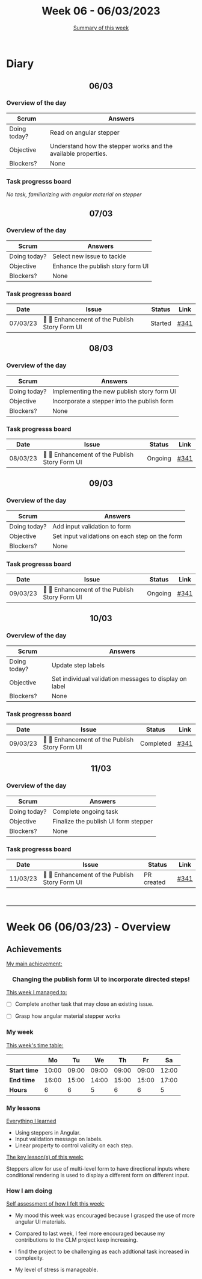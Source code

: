 <!-- 
  Welcome to your weekly agenda.
  In this agenda, you will note down day to day progress.
-->

<h1 align="center">Week 06 - 06/03/2023</h1>

<p align="center"><a href="#summary">Summary of this week</a></p>

<br/>
<!-- 
  -- SECTION: OVERVIEW
  -- For each day, fill out your diary
  -->

<h1>Diary</h1>

<h2 align="center">06/03</h2>

### Overview of the day

<!-- Fill out the daily scrum table 
  -- Doing today? - What are you working on today?
  -- Objective?   - What do you hope to achieve today?
  -- Blockers?    - Any blockers? Anywhere you need help?
-->

| Scrum	 | Answers 	| 
|----------	|-------	|
| Doing today? | Read on angular stepper |
| Objective | Understand how the stepper works and the available properties. |
| Blockers? | None |


### Task progresss board

<!-- List all the tasks and bounties in progress this week -->

*No task, familiarizing with angular material on stepper*

<h2 align="center">07/03</h2>

### Overview of the day

<!-- Fill out the daily scrum table 
  -- Doing today? - What are you working on today?
  -- Objective?   - What do you hope to achieve today?
  -- Blockers?    - Any blockers? Anywhere you need help?
-->

| Scrum	 | Answers 	| 
|----------	|-------	|
| Doing today? | Select new issue to tackle |
| Objective | Enhance the publish story form UI |
| Blockers? | None |


### Task progresss board

<!-- List all the tasks and bounties in progress this week -->

| Date     	| Issue 	| Status 	| Link 	|
|----------	|-------	|--------	|------	|
| 07/03/23 	| 🎨 🚀 Enhancement of the Publish Story Form UI | Started | [#341](https://github.com/italanta/elewa/issues/341) |


<h2 align="center">08/03</h2>

### Overview of the day

<!-- Fill out the daily scrum table 
  -- Doing today? - What are you working on today?
  -- Objective?   - What do you hope to achieve today?
  -- Blockers?    - Any blockers? Anywhere you need help?
-->

| Scrum	 | Answers 	| 
|----------	|-------	|
| Doing today? | Implementing the new publish story form UI |
| Objective | Incorporate a stepper into the publish form |
| Blockers? | None |


### Task progresss board

<!-- List all the tasks and bounties in progress this week -->

| Date     	| Issue 	| Status 	| Link 	|
|----------	|-------	|--------	|------	|
| 08/03/23 	| 🎨 🚀 Enhancement of the Publish Story Form UI | Ongoing | [#341](https://github.com/italanta/elewa/issues/341) |

<h2 align="center">09/03</h2>

### Overview of the day

<!-- Fill out the daily scrum table 
  -- Doing today? - What are you working on today?
  -- Objective?   - What do you hope to achieve today?
  -- Blockers?    - Any blockers? Anywhere you need help?
-->

| Scrum	 | Answers 	| 
|----------	|-------	|
| Doing today? | Add input validation to form |
| Objective | Set input validations on each step on the form |
| Blockers? | None |


### Task progresss board

<!-- List all the tasks and bounties in progress this week -->

| Date     	| Issue 	| Status 	| Link 	|
|----------	|-------	|--------	|------	|
| 09/03/23 	| 🎨 🚀 Enhancement of the Publish Story Form UI | Ongoing | [#341](https://github.com/italanta/elewa/issues/341) |


<h2 align="center">10/03</h2>


### Overview of the day

<!-- Fill out the daily scrum table 
  -- Doing today? - What are you working on today?
  -- Objective?   - What do you hope to achieve today?
  -- Blockers?    - Any blockers? Anywhere you need help?
-->

| Scrum	 | Answers 	| 
|----------	|-------	|
| Doing today? | Update step labels |
| Objective | Set individual validation messages to display on label |
| Blockers? | None |


### Task progresss board

<!-- List all the tasks and bounties in progress this week -->

| Date     	| Issue 	| Status 	| Link 	|
|----------	|-------	|--------	|------	|
| 09/03/23 	| 🎨 🚀 Enhancement of the Publish Story Form UI | Completed | [#341](https://github.com/italanta/elewa/issues/341) |

<h2 align="center">11/03</h2>


### Overview of the day

<!-- Fill out the daily scrum table 
  -- Doing today? - What are you working on today?
  -- Objective?   - What do you hope to achieve today?
  -- Blockers?    - Any blockers? Anywhere you need help?
-->

| Scrum	 | Answers 	| 
|----------	|-------	|
| Doing today? | Complete ongoing task |
| Objective | Finalize the publish UI form stepper |
| Blockers? | None |


### Task progresss board

<!-- List all the tasks and bounties in progress this week -->

| Date     	| Issue 	| Status 	| Link 	|
|----------	|-------	|--------	|------	|
| 11/03/23 	| 🎨 🚀 Enhancement of the Publish Story Form UI | PR created | [#341](https://github.com/italanta/elewa/issues/341) |

<br/>

<hr id="summary" />
<!-- Fill this section at the end of each week, -->

# Week 06 (06/03/23) - Overview

<!-- What was your main achievement -->
<h2>Achievements</h2>

<u>My main achievement:</u>

<!-- Write the achievement you are most proud off in one line! -->
<h3 align="center">Changing the publish form UI to incorporate directed steps!</h3>

<!-- List all your achievement -->
<u>This week I managed to:</u>

- [ ] Complete another task that may close an existing issue.
- [ ] Grasp how angular material stepper works


### My week
<!-- Keep track of your time table daily -->
<u>This week's time table:</u>

|                | Mo | Tu 	| We 	| Th    | Fr | Sa |
|---             |---	|---	|---  |---    |--- |--- |
| **Start time** | 10:00 | 09:00 | 09:00 | 09:00 | 09:00 | 12:00 |
| **End time**	 | 16:00 | 15:00 | 14:00 | 15:00 | 15:00 | 17:00 |
| **Hours**	     | 6 | 6 | 5 | 6 | 6 | 5 |

### My lessons
<!-- What did I learn? -->
<u>Everything I learned</u>

- Using steppers in Angular.
- Input validation message on labels.
- Linear property to control validity on each step.

<u>The key lesson(s) of this week:</u>

Steppers allow for use of multi-level form to have directional inputs where conditional rendering is used to display a different form on different input.

### How I am doing
<!-- How did you feel? -->
<u>Self assessment of how I felt this week:</u>

- My mood this week was encouraged  because I grasped the use of more angular UI materials.
  
- Compared to last week, I feel more encouraged because my contributions to the CLM project keep increasing.

- I find the project to be challenging as each addtional task increased in complexity.

- My level of stress is manageable.
